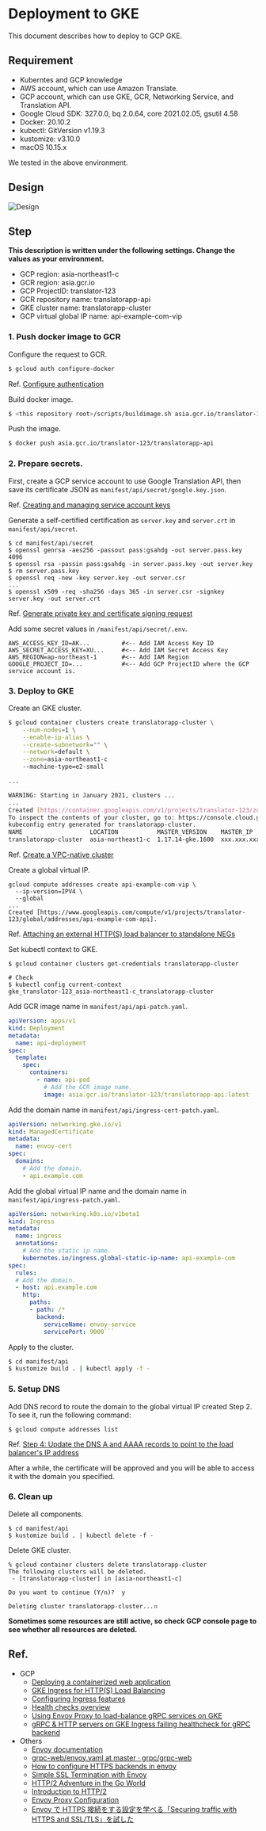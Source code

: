 # Deployment to GKE

This document describes how to deploy to GCP GKE.

## Requirement

* Kuberntes and GCP knowledge
* AWS account, which can use Amazon Translate.
* GCP account, which can use GKE, GCR, Networking Service, and Translation API.
* Google Cloud SDK: 327.0.0, bq 2.0.64, core 2021.02.05, gsutil 4.58
* Docker: 20.10.2
* kubectl: GitVersion v1.19.3
* kustomize: v3.10.0 
* macOS 10.15.x

We tested in the above environment.

## Design

![Design](design.jpg?raw=true)

## Step

**This description is written under the following settings. Change the values as your environment.**

* GCP region: asia-northeast1-c
* GCR region: asia.gcr.io
* GCP ProjectID: translator-123
* GCR repository name: translatorapp-api 
* GKE cluster name: translatorapp-cluster
* GCP virtual global IP name: api-example-com-vip

### 1. Push docker image to GCR

Configure the request to GCR.

```sh
$ gcloud auth configure-docker
```

Ref. [Configure authentication](https://cloud.google.com/container-registry/docs/quickstart)

Build docker image.

```sh
$ <this repository root>/scripts/buildimage.sh asia.gcr.io/translator-123/translatorapp-api
```

Push the image.

```sh
$ docker push asia.gcr.io/translator-123/translatorapp-api
```

### 2. Prepare secrets.

First, create a GCP service account to use Google Translation API, then save its certificate JSON as `manifest/api/secret/google.key.json`. 

Ref. [Creating and managing service account keys
](https://cloud.google.com/iam/docs/creating-managing-service-account-keys)

Generate a self-certified certification as `server.key` and `server.crt` in `manifest/api/secret`.

```
$ cd manifest/api/secret
$ openssl genrsa -aes256 -passout pass:gsahdg -out server.pass.key 4096
$ openssl rsa -passin pass:gsahdg -in server.pass.key -out server.key
$ rm server.pass.key
$ openssl req -new -key server.key -out server.csr
...
$ openssl x509 -req -sha256 -days 365 -in server.csr -signkey server.key -out server.crt
```

Ref. [Generate private key and certificate signing request](https://devcenter.heroku.com/articles/ssl-certificate-self)


Add some secret values in `/manifest/api/secret/.env`.

```
AWS_ACCESS_KEY_ID=AK...         #<-- Add IAM Access Key ID
AWS_SECRET_ACCESS_KEY=XU...     #<-- Add IAM Secret Access Key
AWS_REGION=ap-northeast-1       #<-- Add IAM Region
GOOGLE_PROJECT_ID=...           #<-- Add GCP ProjectID where the GCP service account is.
```

### 3. Deploy to GKE

Create an GKE cluster.

```sh
$ gcloud container clusters create translatorapp-cluster \
    --num-nodes=1 \
    --enable-ip-alias \
    --create-subnetwork="" \
    --network=default \
    --zone=asia-northeast1-c
    --machine-type=e2-small

...

WARNING: Starting in January 2021, clusters ...
...
Created [https://container.googleapis.com/v1/projects/translator-123/zones/asia-northeast1-c/clusters/translatorapp-cluster].
To inspect the contents of your cluster, go to: https://console.cloud.google.com/kubernetes/workload_/gcloud/asia-northeast1-c/translatorapp-cluster?project=translator-123
kubeconfig entry generated for translatorapp-cluster.
NAME                   LOCATION           MASTER_VERSION    MASTER_IP      MACHINE_TYPE  NODE_VERSION      NUM_NODES  STATUS
translatorapp-cluster  asia-northeast1-c  1.17.14-gke.1600  xxx.xxx.xxx.xxx  e2-medium     1.17.14-gke.1600  1          RUNNING
```

Ref. [Create a VPC-native cluster](https://cloud.google.com/kubernetes-engine/docs/how-to/standalone-neg#create_a_vpc-native_cluster)


Create a global virtual IP.

```
gcloud compute addresses create api-example-com-vip \
  --ip-version=IPV4 \
  --global
...
Created [https://www.googleapis.com/compute/v1/projects/translator-123/global/addresses/api-example-com-api].
```

Ref. [Attaching an external HTTP(S) load balancer to standalone NEGs](https://cloud.google.com/kubernetes-engine/docs/how-to/standalone-neg#attaching-ext-https-lb) 

Set kubectl context to GKE.

```
$ gcloud container clusters get-credentials translatorapp-cluster

# Check
$ kubectl config current-context
gke_translator-123_asia-northeast1-c_translatorapp-cluster
```

Add GCR image name in `manifest/api/api-patch.yaml`.

```yaml
apiVersion: apps/v1
kind: Deployment
metadata:
  name: api-deployment
spec:
  template:
    spec:
      containers:
        - name: api-pod
          # Add the GCR image name.
          image: asia.gcr.io/translator-123/translatorapp-api:latest
```

Add the domain name in `manifest/api/ingress-cert-patch.yaml`.

```yaml
apiVersion: networking.gke.io/v1
kind: ManagedCertificate
metadata:
  name: envoy-cert
spec:
  domains:
    # Add the domain.
    - api.example.com
```

Add the global virtual IP name and the domain name in `manifest/api/ingress-patch.yaml`.

```yaml
apiVersion: networking.k8s.io/v1beta1
kind: Ingress
metadata:
  name: ingress
  annotations:
    # Add the static ip name.
    kubernetes.io/ingress.global-static-ip-name: api-example-com
spec:
  rules:
  # Add the domain.
  - host: api.example.com
    http:
      paths:
      - path: /*
        backend:
          serviceName: envoy-service
          servicePort: 9000```
```

Apply to the cluster.

```sh
$ cd manifest/api
$ kustomize build . | kubectl apply -f -
```

### 5. Setup DNS

Add DNS record to route the domain to the global virtual IP created Step 2. To see it, run the following command:

```
$ gcloud compute addresses list
```

Ref. [Step 4: Update the DNS A and AAAA records to point to the load balancer's IP address](https://cloud.google.com/load-balancing/docs/ssl-certificates/google-managed-certs?hl=ja#update-dns)

After a while, the certificate will be approved and you will be able to access it with the domain you specified.

### 6. Clean up

Delete all components.

```
$ cd manifest/api
$ kustomize build . | kubectl delete -f -
```

Delete GKE cluster.

```
% gcloud container clusters delete translatorapp-cluster
The following clusters will be deleted.
 - [translatorapp-cluster] in [asia-northeast1-c]

Do you want to continue (Y/n)?  y

Deleting cluster translatorapp-cluster...⠶    
```

**Sometimes some resources are still active, so check GCP console page to see whether all resources are deleted.**

## Ref.
- GCP
    - [Deploying a containerized web application](https://cloud.google.com/kubernetes-engine/docs/tutorials/hello-app)
    - [GKE Ingress for HTTP(S) Load Balancing](https://cloud.google.com/kubernetes-engine/docs/concepts/ingress)
    - [Configuring Ingress features](https://cloud.google.com/kubernetes-engine/docs/how-to/ingress-features)
    - [Health checks overview](https://cloud.google.com/load-balancing/docs/health-check-concepts)
    - [Using Envoy Proxy to load-balance gRPC services on GKE](https://cloud.google.com/solutions/exposing-grpc-services-on-gke-using-envoy-proxy)
    - [gRPC & HTTP servers on GKE Ingress failing healthcheck for gRPC backend
    ](https://stackoverflow.com/questions/56277949/grpc-http-servers-on-gke-ingress-failing-healthcheck-for-grpc-backend)
- Others
    - [Envoy documentation](https://www.envoyproxy.io/docs/envoy/latest/)
    - [grpc-web/envoy.yaml at master · grpc/grpc-web](https://github.com/grpc/grpc-web/blob/master/net/grpc/gateway/examples/echo/envoy.yaml)
    - [How to configure HTTPS backends in envoy](https://farcaller.medium.com/how-to-configure-https-backends-in-envoy-b446727b2eb3)
    - [Simple SSL Termination with Envoy](https://timburks.me/2019/12/06/simple-ssl-termination-with-envoy)
    - [HTTP/2 Adventure in the Go World](https://posener.github.io/http2/)
    - [Introduction to HTTP/2](https://developers.google.com/web/fundamentals/performance/http2)
    - [Envoy Proxy Configuration](https://docs.build.security/docs/envoy)
    - [Envoy で HTTPS 接続をする設定を学べる「Securing traffic with HTTPS and SSL/TLS」を試した](https://kakakakakku.hatenablog.com/entry/2019/12/06/143207)
    
    
